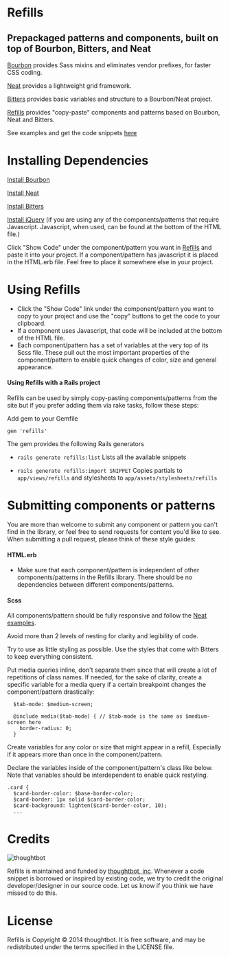 # Refills

## Prepackaged patterns and components, built on top of Bourbon, Bitters, and Neat


[Bourbon](http://bourbon.io/) provides Sass mixins and eliminates vendor prefixes, for faster CSS coding.

[Neat](http://neat.bourbon.io/) provides a lightweight grid framework.

[Bitters](http://bitters.bourbon.io/) provides basic variables and structure to a Bourbon/Neat project.

[Refills](http://thoughtbot.github.io/refills/) provides "copy-paste" components and patterns based on Bourbon, Neat and Bitters.


See examples and get the code snippets [here](http://thoughtbot.github.io/refills/)

# Installing Dependencies

[Install Bourbon](http://bourbon.io/)

[Install Neat](http://neat.bourbon.io/)

[Install Bitters](http://bitters.bourbon.io/)

[Install jQuery](http://www.w3schools.com/jquery/jquery_install.asp) (if you are using any of the components/patterns that require Javascript. Javascript, when used, can be found at the bottom of the HTML file.)

Click "Show Code" under the component/pattern you want in [Refills](http://thoughtbot.github.io/refills/) and paste it into your project. 
If a component/pattern has javascript it is placed in the HTML.erb file. Feel free to place it somewhere else in your project.

# Using Refills

* Click the "Show Code" link under the component/pattern you want to copy to your project and use the "copy" buttons to get the code to your clipboard. 
* If a component uses Javascript, that code will be included at the bottom of the HTML file.
* Each component/pattern has a set of variables at the very top of its Scss file. These pull out the most important properties of the component/pattern to enable quick changes of color, size and general appearance. 


#### Using Refills with a Rails project
Refills can be used by simply copy-pasting components/patterns from the site but if you prefer adding them via rake tasks, follow these steps:

Add gem to your Gemfile

    gem 'refills'

The gem provides the following Rails generators

* `rails generate refills:list`
Lists all the available snippets

* `rails generate refills:import SNIPPET`
Copies partials to `app/views/refills` and stylesheets to
`app/assets/stylesheets/refills`

# Submitting components or patterns

You are more than welcome to submit any component or pattern you can't find in the library, or feel free to send requests for content you'd like to see. When submitting a pull request, please think of these style guides:

#### HTML.erb

* Make sure that each component/pattern is independent of other components/patterns in the Refills library. There should be no dependencies between different components/patterns.

#### Scss

All components/pattern should be fully responsive and follow the [Neat examples](http://neat.bourbon.io/examples/).

Avoid more than 2 levels of nesting for clarity and legibility of code.

Try to use as little styling as possible. Use the styles that come with Bitters to keep everything consistent.

Put media queries inline, don't separate them since that will create a lot of repetitions of class names. If needed, for the sake of clarity, create a specific variable for a media query if a certain breakpoint changes the component/pattern drastically:

      $tab-mode: $medium-screen;
      
      @include media($tab-mode) { // $tab-mode is the same as $medium-screen here
        border-radius: 0;
      }

Create variables for any color or size that might appear in a refill, Especially if it appears more than once in the component/pattern.

Declare the variables inside of the component/pattern's class like below. Note that variables should be interdependent to enable quick restyling.

    .card {
      $card-border-color: $base-border-color;
      $card-border: 1px solid $card-border-color;
      $card-background: lighten($card-border-color, 10);
      ...

# Credits

![thoughtbot](http://thoughtbot.com/images/tm/logo.png)

Refills is maintained and funded by [thoughtbot, inc](http://thoughtbot.com/community). Whenever a code snippet is borrowed or inspired by existing code, we try to credit the original developer/designer in our source code. Let us know if you think we have missed to do this.

# License

Refills is Copyright © 2014 thoughtbot. It is free software, and may be redistributed under the terms specified in the LICENSE file.
